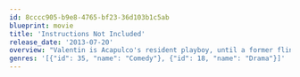 ```yaml
---
id: 8cccc905-b9e8-4765-bf23-36d103b1c5ab
blueprint: movie
title: 'Instructions Not Included'
release_date: '2013-07-20'
overview: "Valentin is Acapulco's resident playboy, until a former fling leaves a baby on his doorstep and him heading with her out of Mexico."
genres: '[{"id": 35, "name": "Comedy"}, {"id": 18, "name": "Drama"}]'
---
```

